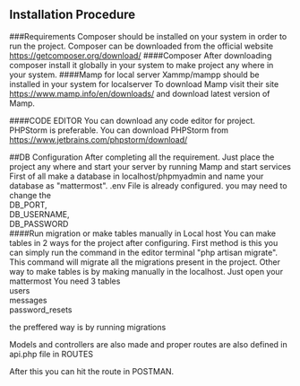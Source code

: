 

## Installation Procedure

###Requirements
Composer should be installed on your system in order to run the project. 
Composer can be downloaded from the official website https://getcomposer.org/download/
####Composer
After downloading composer install it globally in your system to make project any where 
in your system. 
####Mamp for local server
Xammp/mampp should be installed in your system for localserver
To download Mamp visit their site https://www.mamp.info/en/downloads/ and download 
latest version of Mamp.

####CODE EDITOR
You can download any code editor for project. PHPStorm is preferable.
You can download PHPStorm from https://www.jetbrains.com/phpstorm/download/

##DB Configuration
After completing all the requirement. Just place the project any where and 
start your server by running Mamp and start services
First of all make a database in localhost/phpmyadmin and name your 
database as "mattermost".
.env File is already configured. you may need to change the <br>
DB_PORT, <br>
DB_USERNAME, <br>
DB_PASSWORD<br>
####Run migration or make tables manually in  Local host
You can make tables in 2 ways for the project after configuring. First method 
is this you can simply run the command in the editor terminal "php artisan migrate". 
This command will migrate all the migrations present in the project. 
Other way to make tables is by making manually in the localhost. Just open your mattermost
You need 3 tables <br>
users<br>
messages<br>
password_resets <br>

the preffered way is by running migrations <br>

Models and controllers are also made and proper routes are also defined in
api.php file in ROUTES

After this you can hit the route in POSTMAN.
